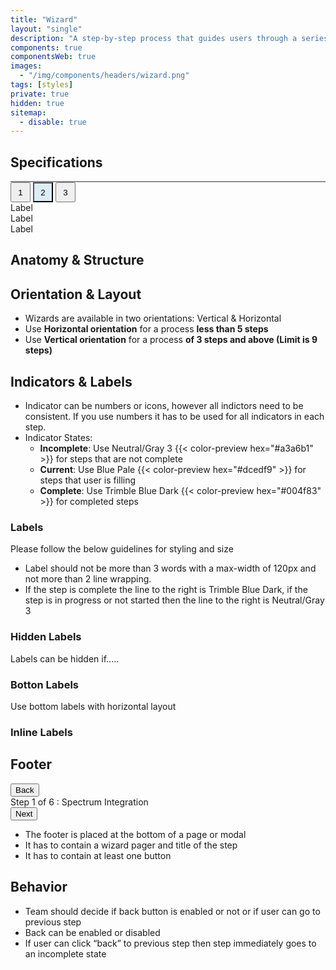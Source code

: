 ```yaml
---
title: "Wizard"
layout: "single"
description: "A step-by-step process that guides users through a series of tasks or decisions"
components: true
componentsWeb: true
images:
  - "/img/components/headers/wizard.png"
tags: [styles]
private: true
hidden: true
sitemap:
  - disable: true
---
```


<style>
.progress {
  border: 0;
  background-color: #8c8b96;
  height: 2px !important;
}
</style>

## Specifications

<div class="position-relative m-4">
  <div class="progress" role="progressbar" aria-label="Progress" aria-valuenow="50" aria-valuemin="0" aria-valuemax="100" style="height: 1px;">
    <div class="progress-bar w-50" style="width: 50%"></div>
  </div>
  <button type="button" class="position-absolute top-0 start-0 translate-middle btn btn-sm btn-primary rounded-pill fw-bold" style="width: 2rem; height:2rem;">1</button>
  <button type="button" class="position-absolute top-0 start-50 translate-middle btn btn-sm btn-outline-primary rounded-pill fw-bold" style="width: 2rem; height:2rem;background-color:#dcedf9">2</button>
  <button type="button" class="position-absolute top-0 start-100 translate-middle btn btn-sm btn-outline-secondary bg-body rounded-pill fw-bold" style="width: 2rem; height:2rem;">3</button>
</div>
<div class="d-flex justify-content-between">
<div class="ms-2">
Label
</div>
<div class="">
Label
</div>
<div class="me-2">
Label
</div>
</div>

## Anatomy & Structure

## Orientation & Layout

- Wizards are available in two orientations: Vertical & Horizontal
- Use **Horizontal orientation** for a process **less than 5 steps**
- Use **Vertical orientation** for a process **of 3 steps and above (Limit is 9 steps)**

## Indicators & Labels

- Indicator can be numbers or icons, however all indictors need to be consistent. If you use numbers it has to be used for all indicators in each step.
- Indicator States:
  - **Incomplete**: Use Neutral/Gray 3 {{< color-preview hex="#a3a6b1" >}} for steps that are not complete
  - **Current**: Use Blue Pale {{< color-preview hex="#dcedf9" >}} for steps that user is filling
  - **Complete**: Use Trimble Blue Dark {{< color-preview hex="#004f83" >}} for completed steps

### Labels

Please follow the below guidelines for styling and size

- Label should not be more than 3 words with a max-width of 120px and not more than 2 line wrapping.
- If the step is complete the line to the right is Trimble Blue Dark, if the step is in progress or not started then the line to the right is Neutral/Gray 3

### Hidden Labels

Labels can be hidden if.....

### Botton Labels

Use bottom labels with horizontal layout

### Inline Labels

## Footer

<div class="d-flex justify-content-between w-75 border p-2 mb-2">
  <div>
    <button type="button" class="btn btn-outline-secondary pe-none">Back</button>
  </div>
  <div class="fw-bold mt-1">
  Step 1 of 6 : Spectrum Integration
  </div>
  <div>
  <button type="button" class="btn btn-primary pe-none">Next</button>
  </div>
</div>

- The footer is placed at the bottom of a page or modal
- It has to contain a wizard pager and title of the step
- It has to contain at least one button

## Behavior

- Team should decide if back button is enabled or not or if user can go to previous step
- Back can be enabled or disabled
- If user can click “back” to previous step then step immediately goes to an incomplete state
